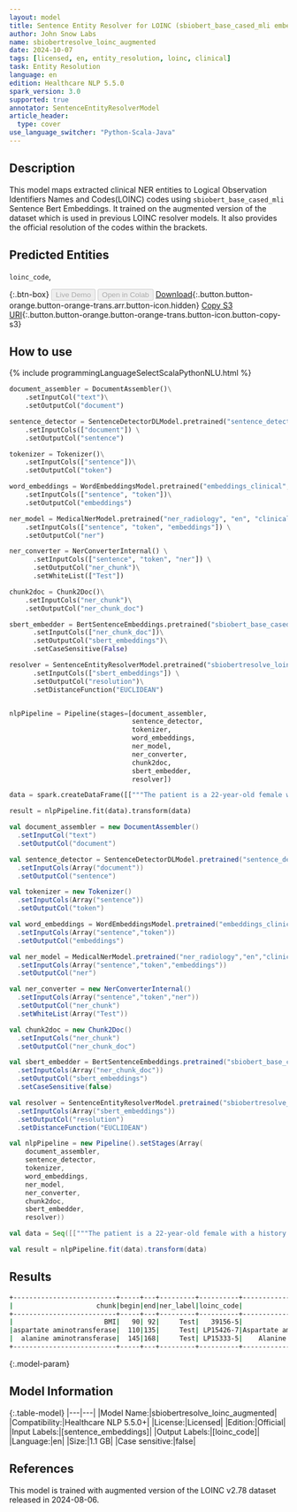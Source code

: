```yaml
---
layout: model
title: Sentence Entity Resolver for LOINC (sbiobert_base_cased_mli embeddings)
author: John Snow Labs
name: sbiobertresolve_loinc_augmented
date: 2024-10-07
tags: [licensed, en, entity_resolution, loinc, clinical]
task: Entity Resolution
language: en
edition: Healthcare NLP 5.5.0
spark_version: 3.0
supported: true
annotator: SentenceEntityResolverModel
article_header:
  type: cover
use_language_switcher: "Python-Scala-Java"
---
```


## Description

This model maps extracted clinical NER entities to Logical Observation Identifiers Names and Codes(LOINC) codes using `sbiobert_base_cased_mli` Sentence Bert Embeddings. It trained on the augmented version of the dataset which is used in previous LOINC resolver models. It also provides the official resolution of the codes within the brackets.

## Predicted Entities

`loinc_code`,

{:.btn-box}
<button class="button button-orange" disabled>Live Demo</button>
<button class="button button-orange" disabled>Open in Colab</button>
[Download](https://s3.amazonaws.com/auxdata.johnsnowlabs.com/clinical/models/sbiobertresolve_loinc_augmented_en_5.5.0_3.0_1728318394102.zip){:.button.button-orange.button-orange-trans.arr.button-icon.hidden}
[Copy S3 URI](s3://auxdata.johnsnowlabs.com/clinical/models/sbiobertresolve_loinc_augmented_en_5.5.0_3.0_1728318394102.zip){:.button.button-orange.button-orange-trans.button-icon.button-copy-s3}

## How to use



<div class="tabs-box" markdown="1">
{% include programmingLanguageSelectScalaPythonNLU.html %}
	
```python
document_assembler = DocumentAssembler()\
	.setInputCol("text")\
	.setOutputCol("document")

sentence_detector = SentenceDetectorDLModel.pretrained("sentence_detector_dl_healthcare", "en", "clinical/models") \
	.setInputCols(["document"]) \
	.setOutputCol("sentence")

tokenizer = Tokenizer()\
	.setInputCols(["sentence"])\
	.setOutputCol("token")

word_embeddings = WordEmbeddingsModel.pretrained("embeddings_clinical", "en", "clinical/models")\
	.setInputCols(["sentence", "token"])\
	.setOutputCol("embeddings")

ner_model = MedicalNerModel.pretrained("ner_radiology", "en", "clinical/models") \
	.setInputCols(["sentence", "token", "embeddings"]) \
	.setOutputCol("ner")

ner_converter = NerConverterInternal() \
 	  .setInputCols(["sentence", "token", "ner"]) \
	  .setOutputCol("ner_chunk")\
	  .setWhiteList(["Test"])

chunk2doc = Chunk2Doc()\
  	.setInputCols("ner_chunk")\
  	.setOutputCol("ner_chunk_doc")

sbert_embedder = BertSentenceEmbeddings.pretrained("sbiobert_base_cased_mli","en","clinical/models")\
	  .setInputCols(["ner_chunk_doc"])\
	  .setOutputCol("sbert_embeddings")\
	  .setCaseSensitive(False)

resolver = SentenceEntityResolverModel.pretrained("sbiobertresolve_loinc_augmented","en", "clinical/models") \
	  .setInputCols(["sbert_embeddings"]) \
	  .setOutputCol("resolution")\
	  .setDistanceFunction("EUCLIDEAN")


nlpPipeline = Pipeline(stages=[document_assembler,
                               sentence_detector,
                               tokenizer,
                               word_embeddings,
                               ner_model,
                               ner_converter,
                               chunk2doc,
                               sbert_embedder,
                               resolver])

data = spark.createDataFrame([["""The patient is a 22-year-old female with a history of obesity. She has a Body mass index (BMI) of 33.5 kg/m2, aspartate aminotransferase 64, and alanine aminotransferase 126."""]]).toDF("text")

result = nlpPipeline.fit(data).transform(data)
```
```scala
val document_assembler = new DocumentAssembler()
  .setInputCol("text")
  .setOutputCol("document")

val sentence_detector = SentenceDetectorDLModel.pretrained("sentence_detector_dl_healthcare","en","clinical/models")
  .setInputCols(Array("document"))
  .setOutputCol("sentence")

val tokenizer = new Tokenizer()
  .setInputCols(Array("sentence"))
  .setOutputCol("token")

val word_embeddings = WordEmbeddingsModel.pretrained("embeddings_clinical","en","clinical/models")
  .setInputCols(Array("sentence","token"))
  .setOutputCol("embeddings")

val ner_model = MedicalNerModel.pretrained("ner_radiology","en","clinical/models")
  .setInputCols(Array("sentence","token","embeddings"))
  .setOutputCol("ner")

val ner_converter = new NerConverterInternal()
  .setInputCols(Array("sentence","token","ner"))
  .setOutputCol("ner_chunk")
  .setWhiteList(Array("Test"))

val chunk2doc = new Chunk2Doc()
  .setInputCols("ner_chunk")
  .setOutputCol("ner_chunk_doc")

val sbert_embedder = BertSentenceEmbeddings.pretrained("sbiobert_base_cased_mli","en","clinical/models")
  .setInputCols(Array("ner_chunk_doc"))
  .setOutputCol("sbert_embeddings")
  .setCaseSensitive(false)

val resolver = SentenceEntityResolverModel.pretrained("sbiobertresolve_loinc_augmented","en","clinical/models")
  .setInputCols(Array("sbert_embeddings"))
  .setOutputCol("resolution")
  .setDistanceFunction("EUCLIDEAN")

val nlpPipeline = new Pipeline().setStages(Array(
    document_assembler,
    sentence_detector,
    tokenizer,
    word_embeddings,
    ner_model,
    ner_converter,
    chunk2doc,
    sbert_embedder,
    resolver))

val data = Seq([["""The patient is a 22-year-old female with a history of obesity. She has a Body mass index (BMI) of 33.5 kg/m2, aspartate aminotransferase 64, and alanine aminotransferase 126."""]]).toDF("text")

val result = nlpPipeline.fit(data).transform(data)
```
</div>

## Results

```bash
+--------------------------+-----+---+---------+----------+-------------------------------------------------------+------------------------------------------------------------+------------------------------------------------------------+------------------------------------------------------------+
|                     chunk|begin|end|ner_label|loinc_code|                                            description|                                                 resolutions|                                                   all_codes|                                                  aux_labels|
+--------------------------+-----+---+---------+----------+-------------------------------------------------------+------------------------------------------------------------+------------------------------------------------------------+------------------------------------------------------------+
|                       BMI|   90| 92|     Test|   39156-5|                    BMI [Body mass index (BMI) [Ratio]]|BMI [Body mass index (BMI) [Ratio]]:::BM [IDH1 gene exon ...|39156-5:::100305-2:::LP266933-3:::100225-2:::LP241982-0::...|Observation:::Observation:::Observation:::Observation:::O...|
|aspartate aminotransferase|  110|135|     Test| LP15426-7|Aspartate aminotransferase [Aspartate aminotransferase]|Aspartate aminotransferase [Aspartate aminotransferase]::...|LP15426-7:::100739-2:::LP307348-5:::LP15333-5:::LP307326-...|Observation:::Observation:::Observation:::Observation:::O...|
|  alanine aminotransferase|  145|168|     Test| LP15333-5|    Alanine aminotransferase [Alanine aminotransferase]|Alanine aminotransferase [Alanine aminotransferase]:::Ala...|LP15333-5:::LP307326-1:::100738-4:::LP307348-5:::LP15426-...|Observation:::Observation:::Observation:::Observation:::O...|
+--------------------------+-----+---+---------+----------+-------------------------------------------------------+------------------------------------------------------------+------------------------------------------------------------+------------------------------------------------------------+
```

{:.model-param}
## Model Information

{:.table-model}
|---|---|
|Model Name:|sbiobertresolve_loinc_augmented|
|Compatibility:|Healthcare NLP 5.5.0+|
|License:|Licensed|
|Edition:|Official|
|Input Labels:|[sentence_embeddings]|
|Output Labels:|[loinc_code]|
|Language:|en|
|Size:|1.1 GB|
|Case sensitive:|false|

## References
This model is trained with augmented version of the LOINC v2.78 dataset released in 2024-08-06.

